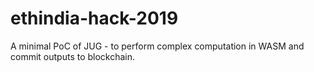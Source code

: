 # ethindia-hack-2019
A minimal PoC of JUG - to perform complex computation in WASM and commit outputs to blockchain.
